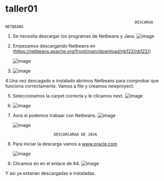 # taller01

                                                             DESCARGA NETBEANS

1. Se necesita descargar los programas de Netbeans y Java.
    ![image](https://github.com/user-attachments/assets/d71c4ec2-7782-434c-a074-906b90647f0d)



2. Empezamos descargando Netbeans en
   (https://netbeans.apache.org/front/main/download/nb122/nb122/)
   
    ![image](https://github.com/user-attachments/assets/0c2c7d0e-f96a-4651-918f-e3b502b288ff)



 
3. 
    ![image](https://github.com/user-attachments/assets/2b197bd4-79a4-4586-a95f-37849f5a50eb)





4.Una vez descagado e instalado abrimos Netbeans para comprobar que funciona correctamente. Vamos a file y creamos newproyect.


5. Seleccionamos la carpet correcta y le clicamos next.
    ![image](https://github.com/user-attachments/assets/5c35c696-0d4a-4989-9ffc-823dcf5d795a)

6. ![image](https://github.com/user-attachments/assets/74ca2b1f-c73c-405b-b3d1-2bdd1afd475b)



7. Aora si podemos trabaar con Netbeans.
   ![image](https://github.com/user-attachments/assets/70233b69-2935-4ae9-b9c1-30cc76f17e37)

  
   
    ![image](https://github.com/user-attachments/assets/b4b7df8a-eca1-41e4-8d5a-c1ba08e7927c)

                         DESCARCARGA DE JAVA

1. Para iniciar la descarga vamos a
   www.oracle.com

    ![image](https://github.com/user-attachments/assets/c4850991-ea6d-4f00-8e37-db7b5f3fce84)

2. Clicamos en en el enlace de 64.
    ![image](https://github.com/user-attachments/assets/e04ae855-b6ae-42b7-aac5-ea2e7b5c8d76)


Y asi ya estarian descargadas e instaladas.











